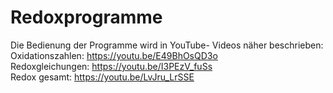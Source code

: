 # Redoxprogramme

Die Bedienung der Programme wird in YouTube- Videos näher beschrieben: <br>
Oxidationszahlen: https://youtu.be/E49BhOsQD3o <br>
Redoxgleichungen: https://youtu.be/I3PEzV_fuSs <br>
Redox gesamt: https://youtu.be/LvJru_LrSSE <br>
